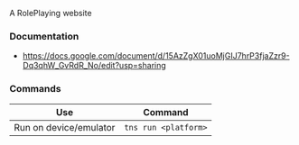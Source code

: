 
A RolePlaying website

### Documentation
- https://docs.google.com/document/d/15AzZgX01uoMjGIJ7hrP3fjaZzr9-Dq3qhW_GvRdR_No/edit?usp=sharing

### Commands

Use | Command
------------ | -------------
Run on device/emulator | `tns run <platform>`

